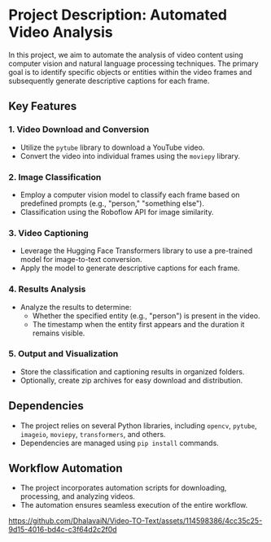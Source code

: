 # Project Description: Automated Video Analysis

In this project, we aim to automate the analysis of video content using computer vision and natural language processing techniques. The primary goal is to identify specific objects or entities within the video frames and subsequently generate descriptive captions for each frame.

## Key Features

### 1. Video Download and Conversion
   - Utilize the `pytube` library to download a YouTube video.
   - Convert the video into individual frames using the `moviepy` library.

### 2. Image Classification
   - Employ a computer vision model to classify each frame based on predefined prompts (e.g., "person," "something else").
   - Classification using the Roboflow API for image similarity.

### 3. Video Captioning
   - Leverage the Hugging Face Transformers library to use a pre-trained model for image-to-text conversion.
   - Apply the model to generate descriptive captions for each frame.

### 4. Results Analysis
   - Analyze the results to determine:
     - Whether the specified entity (e.g., "person") is present in the video.
     - The timestamp when the entity first appears and the duration it remains visible.

### 5. Output and Visualization
   - Store the classification and captioning results in organized folders.
   - Optionally, create zip archives for easy download and distribution.

## Dependencies
   - The project relies on several Python libraries, including `opencv`, `pytube`, `imageio`, `moviepy`, `transformers`, and others.
   - Dependencies are managed using `pip install` commands.

## Workflow Automation
   - The project incorporates automation scripts for downloading, processing, and analyzing videos.
   - The automation ensures seamless execution of the entire workflow.




https://github.com/DhalavaiN/Video-TO-Text/assets/114598386/4cc35c25-9d15-4016-bd4c-c3f64d2c2f0d

